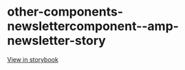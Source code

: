 # other-components-newslettercomponent--amp-newsletter-story

[View in storybook](https://raw.githack.com/Independent-Digital-News-and-Media-Ltd/standard-pwamp-sb/PR-689-sb/index.html?path=/story/other-components-newslettercomponent--amp-newsletter-story)